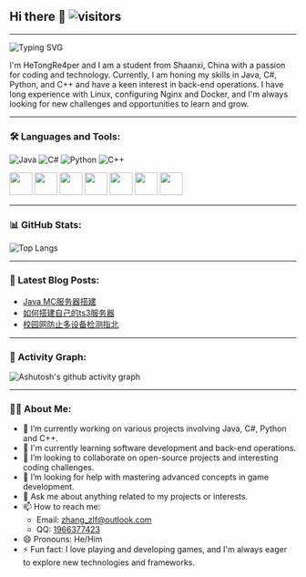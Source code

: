 ## Hi there 👋 ![visitors](https://visitor-badge.imlete.cn/badge?id=github.hetongre4per&color=blue)

---

![Typing SVG](https://readme-typing-svg.demolab.com/?lines=Hi!+Here+is+HeTongRe4per)

I'm HeTongRe4per and I am a student from Shaanxi, China with a passion for coding and technology. Currently, I am honing my skills in Java, C#, Python, and C++ and have a keen interest in back-end operations. I have long experience with Linux, configuring Nginx and Docker, and I'm always looking for new challenges and opportunities to learn and grow.

---

### 🛠️ Languages and Tools:

![Java](https://custom-icon-badges.demolab.com/badge/-Java-E76E00.svg?style=flat-square&logo=java&logoColor=white)
![C#](https://custom-icon-badges.demolab.com/badge/-C%23-512BD4.svg?style=flat-square&logo=csharp-hetongre4per&logoColor=white)
![Python](https://custom-icon-badges.demolab.com/badge/-Python-3776AB.svg?style=flat-square&logo=python&logoColor=white)
![C++](https://img.shields.io/badge/C%2B%2B-1?style=flat-square&logo=C%2B%2B&logoColor=white&labelColor=C%2B%2B&color=00599C)

<code><a href="https://www.python.org/" target="_blank"><img height="40" src="https://www.vectorlogo.zone/logos/python/python-ar21.svg"></a></code>
<code><a href="https://pytorch.org/" target="_blank"><img height="40" src="https://www.vectorlogo.zone/logos/pytorch/pytorch-ar21.svg"></a></code>
<code><a href="https://www.linux.org/" target="_blank"><img height="40" src="https://www.vectorlogo.zone/logos/linux/linux-ar21.svg"></a></code>
<code><a href="https://www.scala-lang.org/" target="_blank"><img height="40" src="https://www.vectorlogo.zone/logos/scala-lang/scala-lang-ar21.svg"></a></code>
<code><a href="https://www.docker.com/" target="_blank"><img height="40" src="https://www.vectorlogo.zone/logos/docker/docker-official.svg"></a></code>
<code><a href="https://kubernetes.io/" target="_blank"><img height="40" src="https://www.vectorlogo.zone/logos/kubernetes/kubernetes-ar21.svg"></a></code>
<code><a href="https://www.github.com/" target="_blank"><img height="40" src="https://www.vectorlogo.zone/logos/git-scm/git-scm-ar21.svg"></a></code>

---

### 📊 GitHub Stats:

![Top Langs](https://github-readme-stats.vercel.app/api/top-langs/?username=HeTongRe4per&layout=donut&theme=radical)

---

### 📖 Latest Blog Posts:

<!-- BLOG-POST-LIST:START -->
- [Java MC服务器搭建](https://hetong-re4per.com/post/mcserver-build)
- [如何搭建自己的ts3服务器](https://hetong-re4per.com/post/ts3server-build)
- [校园网防止多设备检测指北](https://hetong-re4per.com/post/multi-device-detection)
<!-- BLOG-POST-LIST:END -->

---

### 🚀 Activity Graph:

![Ashutosh's github activity graph](https://github-readme-activity-graph.vercel.app/graph?username=HeTongRe4per&theme=rogue)

---

### 👨‍💻 About Me:

- 🔭 I’m currently working on various projects involving Java, C#, Python and C++.
- 🌱 I'm currently learning software development and back-end operations.
- 👯 I’m looking to collaborate on open-source projects and interesting coding challenges.
- 🤔 I’m looking for help with mastering advanced concepts in game development.
- 💬 Ask me about anything related to my projects or interests.
- 📫 How to reach me: 
  - Email: [zhang_zlf@outlook.com](mailto:zhang_zlf@outlook.com)
  - QQ: [1966377423](tencent://message/?uin=1966377423&Site=&Menu=yes)
- 😄 Pronouns: He/Him
- ⚡ Fun fact: I love playing and developing games, and I'm always eager to explore new technologies and frameworks.
